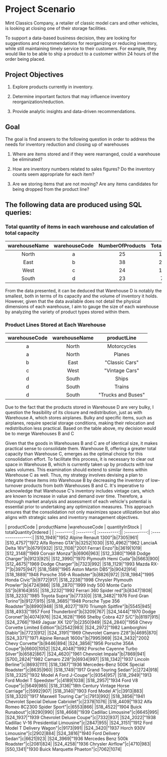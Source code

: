 # Project Scenario 

Mint Classics Company, a retailer of classic model cars and other vehicles, is looking at closing one of their storage facilities. 

To support a data-based business decision, they are looking for suggestions and recommendations for reorganizing or reducing inventory, while still maintaining timely service to their customers. For example, they would like to be able to ship a product to a customer within 24 hours of the order being placed.

## Project Objectives

1. Explore products currently in inventory.

2. Determine important factors that may influence inventory reorganization/reduction.

3. Provide analytic insights and data-driven recommendations.

 ## Goal
 
 The goal is find answers to the following question in order to address the needs for inventory reduction and closing up of warehouses
 
 1) Where are items stored and if they were rearranged, could a warehouse be eliminated?

2) How are inventory numbers related to sales figures? Do the inventory counts seem appropriate for each item?

3) Are we storing items that are not moving? Are any items candidates for being dropped from the product line?

## The following data are produced using SQL queries:
###  Total quantity of items in each warehouse and calculation of total capacity

| warehouseName | warehouseCode | NumberOfProducts | TotalInventory| warehousePctCap | TotalCapacity |
| :------------:| :---------------:| :-------------:|  :-------------:| :------------:|  :-----------:|
| North | a | 25 | 131688 | 72 | 182900 |
| East  | b | 38 |219183  | 67 | 327139 |
| West  | c | 24 |124880  | 50 | 249760 |
| South | d | 23 |79380   | 75 | 105840 |

From the data presented, it can be deduced that Warehouse D is notably the smallest, both in terms of its capacity and the volume of inventory it holds. However, given that the data available does not detail the physical dimensions of each warehouse, I aim to gauge the size of each warehouse by analyzing the variety of product types stored within them.

### Product Lines Stored at Each Warehouse

|warehouseCode|warehouseName|productLine|
| :------------:| :---------------:| :-------------:|
| a | North | Motorcycles|
| a | North | Planes |
| b | East  | "Classic Cars" |
| c | West  | "Vintage Cars" |
| d | South | Ships |
| d | South | Trains |
| d | South | "Trucks and Buses" |

Due to the fact that the products stored in Warehouse D are very bulky, I question the feasibility of its closure and redistribution, just as with Warehouse A, which stores airplanes. Bulky and specific items, such as airplanes, require special storage conditions, making their relocation and redistribution less practical. Based on the table above, my decision would be to merge Warehouses B and C

Given that the goods in Warehouses B and C are of identical size, it makes practical sense to consolidate them. Warehouse B, offering a greater total capacity than Warehouse C, emerges as the optimal choice for this consolidation effort. To facilitate this process, it is necessary to clear out space in Warehouse B, which is currently taken up by products with low sales volumes. This examination should extend to similar items within Warehouse C as well. Thus, my strategy involves devising a plan to integrate these items into Warehouse B by decreasing the inventory of low-turnover products from both Warehouses B and C. It's imperative to acknowledge that Warehouse C's inventory includes vintage cars, which are known to increase in value and demand over time. Therefore, a thorough market analysis and assessment of each vehicle's potential is essential prior to undertaking any optimization measures. This approach ensures that the consolidation not only maximizes space utilization but also aligns with strategic sales and inventory management objectives.


| productCode | productName |warehouseCode | quantityInStock | totalQuantityOrdered |
| :--------:| :--------:| :----------:|| :-----------:| :-----------------:|
|S10_1949|"1952 Alpine Renault 1300"|b|7305|961|
|S10_4757|"1972 Alfa Romeo GTA"|b|3252|1030|
|S10_4962|"1962 LanciaA Delta 16V"|b|6791|932|
|S12_1108|"2001 Ferrari Enzo"|b|3619|1019|
|S12_3148|"1969 Corvair Monza"|b|6906|963|
|S12_3380|"1968 Dodge Charger"|b|9123|925|
|S12_3990|"1970 Plymouth Hemi Cuda"|b|5663|900|
|S12_4675|"1969 Dodge Charger"|b|7323|992|
|S18_1129|"1993 Mazda RX-7"|b|3975|947|
|S18_1589|"1965 Aston Martin DB5"|b|9042|914|
|S18_1889|"1948 Porsche 356-A Roadster"|b|8826|972|
|S18_1984|"1995 Honda Civic"|b|9772|917|
|S18_2238|"1998 Chrysler Plymouth Prowler"|b|4724|986|
|S18_2870|"1999 Indy 500 Monte Carlo SS"|b|8164|855|
|S18_3232|"1992 Ferrari 360 Spider red"|b|8347|1808|
|S18_3233|"1985 Toyota Supra"|b|7733|0|
|S18_3482|"1976 Ford Gran Torino"|b|9127|915|
|S18_3685|"1948 Porsche Type 356 Roadster"|b|8990|948|
|S18_4027|"1970 Triumph Spitfire"|b|5545|945|
|S18_4933|"1957 Ford Thunderbird"|b|3209|767|
|S24_1444|"1970 Dodge Coronet"|b|4074|976|
|S24_1628|"1966 Shelby Cobra 427 S/C"|b|8197|915|
|S24_2766|"1949 Jaguar XK 120"|b|2350|949|
|S24_2840|"1958 Chevy Corvette Limited Edition"|b|2542|983|
|S24_2972|"1982 Lamborghini Diablo"|b|7723|912|
|S24_3191|"1969 Chevrolet Camaro Z28"|b|4695|870|
|S24_3371|"1971 Alpine Renault 1600s"|b|7995|969|
|S24_3432|"2002 Chevy Corvette"|b|9446|894|
|S24_3856|"1956 Porsche 356A Coupe"|b|6600|1052|
|S24_4048|"1992 Porsche Cayenne Turbo Silver"|b|6582|867|
|S24_4620|"1961 Chevrolet Impala"|b|7869|941|
|S700_2824|"1982 Camaro Z28"|b|6934|997|
|S18_1342|"1937 Lincoln Berline"|c|8693|1111|
|S18_1367|"1936 Mercedes-Benz 500K Special Roadster"|c|8635|960|
|S18_1749|"1917 Grand Touring Sedan"|c|2724|918|
|S18_2325|"1932 Model A Ford J-Coupe"|c|9354|957|
|S18_2949|"1913 Ford Model T Speedster"|c|4189|1038|
|S18_2957|"1934 Ford V8 Coupe"|c|5649|985|
|S18_3136|"18th Century Vintage Horse Carriage"|c|5992|907|
|S18_3140|"1903 Ford Model A"|c|3913|883|
|S18_3320|"1917 Maxwell Touring Car"|c|7913|992|
|S18_3856|"1941 Chevrolet Special Deluxe Cabriolet"|c|2378|1076|
|S18_4409|"1932 Alfa Romeo 8C2300 Spider Sport"|c|6553|866|
|S18_4522|"1904 Buick Runabout"|c|8290|990|
|S18_4668|"1939 Cadillac Limousine"|c|6645|995|
|S24_1937|"1939 Chevrolet Deluxe Coupe"|c|7332|937|
|S24_2022|"1938 Cadillac V-16 Presidential Limousine"|c|2847|955|
|S24_3151|"1912 Ford Model T Delivery Wagon"|c|9173|991|
|S24_3420|"1937 Horch 930V Limousine"|c|2902|884|
|S24_3816|"1940 Ford Delivery Sedan"|c|6621|923|
|S24_3969|"1936 Mercedes Benz 500k Roadster"|c|2081|824|
|S24_4258|"1936 Chrysler Airflow"|c|4710|983|
|S50_1341|"1930 Buick Marquette Phaeton"|c|7062|1074|


